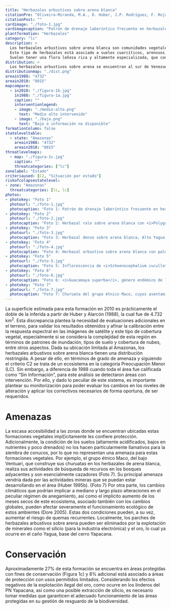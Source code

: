 ```yaml
---
title: "Herbazales arbustivos sobre arena blanca"
citationPre: "Oliveira-Miranda, M.A., O. Huber, J.P. Rodríguez, F. Rojas-Suárez, R. De Oliveira-Miranda, S. Zambrano-Martínez & G. Giraldo-Hernández, (eds) (2010). Herbazales arbustivos sobre arena blanca. Pp: 216-219. En: J.P. Rodríguez, F. Rojas- Suárez & D. Giraldo Hernández (eds.)."
citationPost: ""
cardimage: "./foto-1.jpg"
cardimagecaption: "Patrón de drenaje laberíntico frecuente en herbazales sobre arena blanca, Alto Yagua, estado Amazonas. <i>Otto Huber</i>"
plantformation: "Herbazales"
category: "lc"
description: >
  Los herbazales arbustivos sobre arena blanca son comunidades vegetales herbáceas y arbustivas particulares del Amazonas, que crecen sobre arenas cuarzosas blancas y están dominadas por hierbas de hoja ancha (Huber 1995c). Se encuentran en ambientes macrotérmicos (> 24°C) y de alta pluviosidad (> 1.400 mm).<br><br>
  Este tipo de herbazales está asociado a suelos cuarcíticos, arenosos, muy ácidos, profundos y pobres en nutrientes, que con frecuencia permanecen anegados por limitaciones en el drenaje (Foto 1) (Riina & Huber 2003). La cobertura vegetal es extremadamente variable, cambiando de penachos aislados de hierbas bajas (Foto 2) a densos prados de un metro o más de alto (Foto 3, Foto 4). En la mayoría de los casos, el género <i>Schoenocephalium</i> (Rapateaceae) conforma el principal componente herbáceo. <i>S. cucullatum</i> está más generalizada en el centro del estado Amazonas (Foto 5), mientras que <i>S. teretifolium</i> predomina en los prados del Guainia y bajo Casiquiare. Otros miembros de Rapateaceae frecuentemente encontrados en estos prados son los géneros <i>Monotrema</i> y <i>Cephalostemon</i>, así como la especie endémica <i>Guacamaya superba</i> (Foto 6) que crece con muchas otras plantas de las familias Xyridaceae (<i>Xyris, Abolboda</i>), Eriocaulaceae (<i>Syngonanthus, Paepalanthus, Eriocaulon</i>) y Cyperaceae (<i>Bulbostylis, Rhynchospora, Lagenocarpus</i>). Las gramíneas son escasas, representadas principalmente por algunas especies de <i>Panicum</i> y <i>Axonopus</i> y el bambusoide <i>Steyermarkochloa angustifolia</i> (Huber 1995c, Riina & Huber 2003).<br><br>
  Suelen tener una flora leñosa rica y altamente especializada, que consiste principalmente de arbustos bajos y subarbustos (frútices), entre cuyas especies hay numerosos endemismos (Foto 1) (Huber 1995c).
distribution: >
  Los herbazales arbustivos sobre arena se encuentran al sur de Venezuela y se ubican principalmente a lo largo del medio y bajo Ventuari, el bajo Casiquiare y los ríos Atabapo y Guainía, en Amazonas (Figura 1 y Tabla 1). Ocupan una extensión aproximada de 8.083 km<sup>2</sup>, que representan 0,9% de la superficie de Venezuela. Desde el punto de vista de los paisajes vegetales, se encuentran esencialmente en la penillanura de los ríos Ventuari y Casiquiare. Por ser una formación definida por condiciones edáficas, su distribución es fragmentada, así como otras del sur de Venezuela (Figura 1).
distributionmap: "./dist.png"
areain1988: "4732"
areain2010: "8015"
mapcompare:
  - in2010: "./figura-1b.jpg"
    in1988: "./figura-1a.jpg"
    caption: ""
    interventionlegend:
    - image: "./medio-alto.png"
      text: "Medio alto intervenido"
    - image: "./bajo.png"
      text: "Bajo o información no disponible"
formationColumn: false
stateleveltable:
  - state: "Amazonas"
    areain1988: "4732"
    areain2010: "8015"
threatlevelmaps:
  - map: "./figura-1c.jpg"
    caption: ""
    threatcategories: ["lc"]
zonelabel: "Estado"
criteriaused: [C2, "Situación por estado"]
riskofcolapsestatelevel:
- zone: "Amazonas"
  threatcategories: [lc, lc]
photos:
- photokey: "Foto 1"
  photourl: "./foto-1.jpg"
  photocaption: "Foto 1: Patrón de drenaje laberíntico frecuente en herbazales sobre arena blanca, Alto Yagua, estado Amazonas. <i>Otto Huber</i>"
- photokey: "Foto 2"
  photourl: "./foto-2.jpg"
  photocaption: "Foto 2: Herbazal ralo sobre arena blanca con <i>Polygala</i> sp. (flores fucsia), <i>Xyris</i> sp. y <i>Rhynchospora</i> sp., Alto Yagua, estado Amazonas. <i>Otto Huber</i>"
- photokey: "Foto 3"
  photourl: "./foto-3.jpg"
  photocaption: "Foto 3: Herbazal denso sobre arena blanca, Alto Yagua, estado Amazonas. <i>Otto Huber</i>"
- photokey: "Foto 4"
  photourl: "./foto-4.jpg"
  photocaption: "Foto 4: Herbazal arbustivo sobre arena blanca con palma <i>Leopoldinia</i>, Ucata, río Orinoco, estado Amazonas. <i>Gustavo Romero</i>"
- photokey: "Foto 5"
  photourl: "./foto-5.jpg"
  photocaption: "Foto 5: Inflorescencia de <i>Schoenocephalium cucullatum</i>, especie más común de los herbazales de arena blanca, estado Amazonas. <i>Otto Huber</i>"
- photokey: "Foto 6"
  photourl: "./foto-6.jpg"
  photocaption: "Foto 6: <i>Guacamaya superba</i>, género endémico de las Rapateaceae en herbazales de arena blanca. <i>Otto Huber</i>"
- photokey: "Foto 7"
  photourl: "./foto-7.jpg"
  photocaption: "Foto 7: Churuata del grupo étnico Maco, cuyos asentamientos están en los herbazales. <i>Otto Huber</i>"
---
```

La superficie estimada para esta formación en 2010 es prácticamente el doble de la inferida a partir de Huber y Alarcón (1988), la cual fue de 4.732 km<sup>2</sup>. Esta discrepancia plantea la necesidad de evaluaciones adicionales en el terreno, para validar los resultados obtenidos y afinar la calibración entre la respuesta espectral en las imágenes de satélite y este tipo de cobertura vegetal, especialmente si se considera la complejidad de esta región en términos de patrones de inundación, tipos de suelo y cobertura de nubes, entre otros aspectos. Dada su ubicación limitada al Amazonas, los herbazales arbustivos sobre arena blanca tienen una distribución restringida. A pesar de ello, en términos de grado de amenaza y siguiendo el criterio C2 se trata de un ecosistema en la categoría Preocupación Menor (LC). Sin embargo, a diferencia de 1988 cuando toda el área fue calificada como “Sin Información”, para este análisis se detectaron áreas con intervención. Por ello, y dado lo peculiar de este sistema, es importante plantear su monitorización para poder evaluar los cambios en los niveles de alteración y aplicar los correctivos necesarios de forma oportuna, de ser requeridos.

# Amenazas

La escasa accesibilidad a las zonas donde se encuentran ubicadas estas formaciones vegetales impl[icitamente les confiere protección. Adicionalmente, la condición de los suelos (altamente acidificados, bajos en nutrientes y poco drenados) no los hacen particularmente llamativos para la siembra de conucos, por lo que no representan una amenaza para estas formaciones vegetales. Por ejemplo, el grupo étnico Maco, del bajo Ventuari, que construye sus churuatas en los herbazales de arena blanca, realiza sus actividades de búsqueda de recursos en los bosques adyacentes y son esencialmente cazadores (Foto 7). Su principal amenaza vendría dada por las actividades mineras que se puedan estar desarrollando en el área (Huber 1995b).
{Foto 7}
Por otra parte, los cambios climáticos que podrían implicar a mediano y largo plazo alteraciones en el peculiar régimen de anegamiento, así como el implícito aumento de los meses secos de este ecosistema, asociado también con los cambios globales, pueden afectar severamente el funcionamiento ecológico de estos ambientes (Dore 2005). Estas dos condiciones pueden, a su vez, aumentar el riesgo de quemas recurrentes. Localmente, los parches de herbazales arbustivos sobre arena pueden ser eliminados por la explotación de minerales como el silicio (para la industria electrónica) y el oro, lo cual ya ocurre en el caño Yagua, base del cerro Yapacana.

# Conservación

Aproximadamente 27% de esta formación se encuentra en áreas protegidas con fines de conservación (Figura 1c) y 8% adicional está asociado a áreas de protección con usos permitidos limitados. Considerando los efectos negativos de la explotación ilegal del oro, como ocurre en los linderos del PN Yapacana, así como una posible extracción de silicio, es necesario tomar medidas que garanticen el adecuado funcionamiento de las áreas protegidas en su gestión de resguardo de la biodiversidad.
